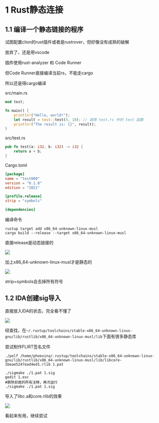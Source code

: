 # 1 Rust静态连接 
## 1.1 编译一个静态链接的程序

试图配置clion的rust插件或者是rustrover，但好像没有成熟的破解

放弃了，还是用vscode

插件使用rust-analyzer 和 Code Runner

但Code Runner直接编译当前rs，不能走cargo

所以还是得cargo编译

src/main.rs

```rust
mod test;

fn main() {
    println!("Hello, world!");
    let result = test::test(5, 10); // 调用 test.rs 中的 test 函数  
    println!("The result is: {}", result); 
}
```

src/test.rs

```rust
pub fn test(a: i32, b: i32) -> i32 {  
    return a + b;  
}
```

Cargo.toml

```toml
[package]
name = "test000"
version = "0.1.0"
edition = "2021"

[profile.release]   
strip = "symbols" 

[dependencies]
```

编译命令

```shell
rustup target add x86_64-unknown-linux-musl
cargo build --release --target x86_64-unknown-linux-musl
```

直接release是动态链接的

![](../images/2024-10-28-15-03-25-image.png)

加上x86_64-unknown-linux-musl才是静态的

![](../images/2024-10-28-15-04-52-image.png)

strip=symbols会去掉所有符号

## 1.2 IDA创建sig导入

直接放入IDA的状态，完全看不懂了

![](../images/2024-10-28-15-06-58-image.png)

经查找，在`~/.rustup/toolchains/stable-x86_64-unknown-linux-gnu/lib/rustlib/x86_64-unknown-linux-musl/lib`下面有很多静态库

尝试制作FLIRT签名文件

```shell
./pelf /home/phoexina/.rustup/toolchains/stable-x86_64-unknown-linux-gnu/lib/rustlib/x86_64-unknown-linux-musl/lib/libcore-1beae5247ead4ed1.rlib 1.pat

./sigmake ./1.pat 1.sig
gedit 1.exc
#删除前面的所有注释，再次运行
./sigmake ./1.pat 1.sig
```

导入了libc.a和core.rlib的效果

![](../images/2024-10-28-15-10-46-image.png)

看起来有用，继续尝试

